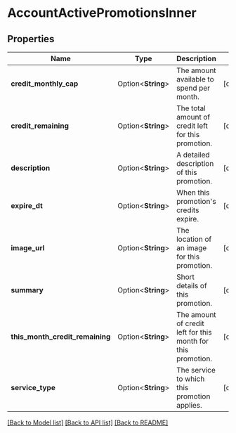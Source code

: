 # AccountActivePromotionsInner

## Properties

Name | Type | Description | Notes
------------ | ------------- | ------------- | -------------
**credit_monthly_cap** | Option<**String**> | The amount available to spend per month.  | [optional]
**credit_remaining** | Option<**String**> | The total amount of credit left for this promotion.  | [optional]
**description** | Option<**String**> | A detailed description of this promotion.  | [optional]
**expire_dt** | Option<**String**> | When this promotion's credits expire.  | [optional]
**image_url** | Option<**String**> | The location of an image for this promotion.  | [optional]
**summary** | Option<**String**> | Short details of this promotion.  | [optional]
**this_month_credit_remaining** | Option<**String**> | The amount of credit left for this month for this promotion.  | [optional]
**service_type** | Option<**String**> | The service to which this promotion applies.  | [optional]

[[Back to Model list]](../README.md#documentation-for-models) [[Back to API list]](../README.md#documentation-for-api-endpoints) [[Back to README]](../README.md)


